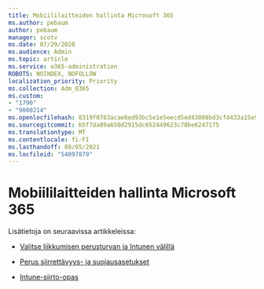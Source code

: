 ```yaml
---
title: Mobiililaitteiden hallinta Microsoft 365
ms.author: pebaum
author: pebaum
manager: scotv
ms.date: 07/29/2020
ms.audience: Admin
ms.topic: article
ms.service: o365-administration
ROBOTS: NOINDEX, NOFOLLOW
localization_priority: Priority
ms.collection: Adm_O365
ms.custom:
- "1790"
- "9000214"
ms.openlocfilehash: 8319f0783acae6ed93bc5e1e5eecd5ed43008bd3cfd433a15e912e175a522f9d
ms.sourcegitcommit: b5f7da89a650d2915dc652449623c78be6247175
ms.translationtype: MT
ms.contentlocale: fi-FI
ms.lasthandoff: 08/05/2021
ms.locfileid: "54097879"
---
```

# <a name="mobile-device-management-in-microsoft-365"></a>Mobiililaitteiden hallinta Microsoft 365

Lisätietoja on seuraavissa artikkeleissa: 

- [Valitse liikkumisen perusturvan ja Intunen välillä](https://docs.microsoft.com/office365/securitycompliance/choose-between-mdm-and-intune)

- [Perus siirrettävyys- ja suojausasetukset](https://support.office.com/article/Set-up-Mobile-Device-Management-MDM-in-Office-365-dd892318-bc44-4eb1-af00-9db5430be3cd)

- [Intune-siirto-opas](https://docs.microsoft.com/intune/migration-guide)